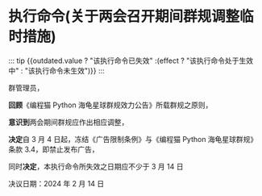 <script setup>
import { computed, ref } from 'vue'

const outdated = ref(false)

const effect = computed(() => new Date() >= new Date(2024, 3, 4))
</script>

# 执行命令(关于两会召开期间群规调整临时措施) 

::: tip
{{outdated.value ? "该执行命令已失效" :(effect ? "该执行命令处于生效中" : "该执行命令未生效")}}
:::

群管理员，

**回顾**《编程猫 Python 海龟星球群规效力公告》所载群规之原则，

**意识到**两会期间群规应作出相应调整，

**决定**自 3 月 4 日起，冻结《广告限制条例》与《编程猫 Python 海龟星球群规》条款 3.4，即禁止发布广告，

同时**决定**，本执行命令所失效之日期应不少于 3 月 14 日

决议日期：2024 年 2 月 14 日
